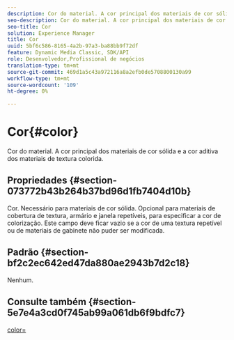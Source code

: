 ```yaml
---
description: Cor do material. A cor principal dos materiais de cor sólida e a cor aditiva dos materiais de textura colorida.
seo-description: Cor do material. A cor principal dos materiais de cor sólida e a cor aditiva dos materiais de textura colorida.
seo-title: Cor
solution: Experience Manager
title: Cor
uuid: 5bf6c586-8165-4a2b-97a3-ba88bb9f72df
feature: Dynamic Media Classic, SDK/API
role: Desenvolvedor,Profissional de negócios
translation-type: tm+mt
source-git-commit: 469d1a5c43a972116a8a2efb0de5708800130a99
workflow-type: tm+mt
source-wordcount: '109'
ht-degree: 0%

---
```



# Cor{#color}

Cor do material. A cor principal dos materiais de cor sólida e a cor aditiva dos materiais de textura colorida.

## Propriedades {#section-073772b43b264b37bd96d1fb7404d10b}

Cor. Necessário para materiais de cor sólida. Opcional para materiais de cobertura de textura, armário e janela repetíveis, para especificar a cor de colorização. Este campo deve ficar vazio se a cor de uma textura repetível ou de materiais de gabinete não puder ser modificada.

## Padrão {#section-bf2c2ec642ed47da880ae2943b7d2c18}

Nenhum.

## Consulte também {#section-5e7e4a3cd0f745ab99a061db6f9bdfc7}

[color=](../../../../../ir-api/http-protocol/image-rendering-api-ref/c-ir-http-protocol-ref/c-ir-http-protocol-command-reference/r-ir-http-color.md#reference-ea3cba9edfe94dbab86d8f123a9ed0aa)
